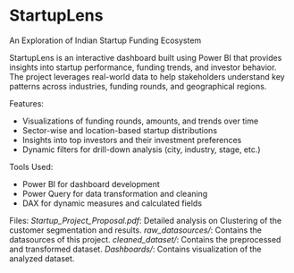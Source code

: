 # StartupLens
An Exploration of Indian Startup Funding Ecosystem

StartupLens is an interactive dashboard built using Power BI that provides insights into startup performance, funding trends, and investor behavior. The project leverages real-world data to help stakeholders understand key patterns across industries, funding rounds, and geographical regions.

Features:
- Visualizations of funding rounds, amounts, and trends over time
- Sector-wise and location-based startup distributions
- Insights into top investors and their investment preferences
- Dynamic filters for drill-down analysis (city, industry, stage, etc.)

Tools Used:
* Power BI for dashboard development
* Power Query for data transformation and cleaning
* DAX for dynamic measures and calculated fields

Files:
*Startup_Project_Proposal.pdf*: Detailed analysis on Clustering of the customer segmentation and results.
*raw_datasources/*: Contains the datasources of this project.
*cleaned_dataset/*: Contains the preprocessed and transformed dataset.
*Dashboards/*: Contains visualization of the analyzed dataset.
